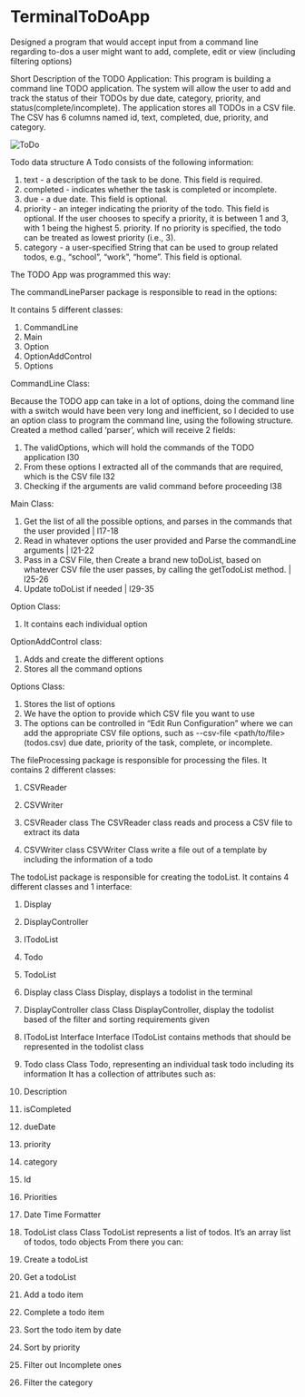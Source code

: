 # TerminalToDoApp
Designed a program that would accept input from a command line regarding to-dos a user might want to add, complete, edit or view (including filtering options)

Short Description of the TODO Application:
This program is building a command line TODO application. The system will allow the user to add and track the status of their TODOs by due date, category, priority, and status(complete/incomplete). The application stores all TODOs in a CSV file. The CSV has 6 columns named id, text, completed, due, priority, and category.

![ToDo](https://media.github.ccs.neu.edu/user/8933/files/bd06e880-1246-11ec-8a50-c1b3e44948f8)

Todo data structure
A Todo consists of the following information:
1. text - a description of the task to be done. This field is required.
2. completed - indicates whether the task is completed or incomplete. 
3. due - a due date. This field is optional.
4. priority - an integer indicating the priority of the todo. This field is optional. If the user chooses to specify a priority, it is between 1 and 3, with 1 being the highest 5. priority. If no priority is specified, the todo can be treated as lowest priority (i.e., 3).
6. category - a user-specified String that can be used to group related todos, e.g., “school”, “work”, “home”. This field is optional.

The TODO App was programmed this way:

The commandLineParser package is responsible to read in the options:

It contains 5 different classes:
1. CommandLine
2. Main
3. Option
4. OptionAddControl
5. Options

CommandLine Class:

Because the TODO app can take in a lot of options, doing the command line with a switch would have been very long and inefficient, so I decided to use an option class to program the command line, using the following structure.
Created a method called ‘parser’, which will receive 2 fields:
1. The validOptions, which will hold the commands of the TODO application l30
2. From these options I extracted all of the commands that are required, which is the CSV file l32
3. Checking if the arguments are valid command before proceeding l38

Main Class:

1. Get the list of all the possible options, and parses in the commands that the user provided | l17-18
2. Read in whatever options the user provided and Parse the commandLine arguments  | l21-22
3. Pass in a CSV File, then Create a brand new toDoList, based on whatever CSV file the user passes, by calling the getTodoList method. | l25-26
4. Update toDoList if needed  | l29-35

Option Class:

1. It contains each individual option

OptionAddControl class:

1. Adds and create the different options 
2. Stores all the command options

Options Class:

1. Stores the list of options
2. We have the option to provide which CSV file you want to use
3. The options can be controlled in “Edit Run Configuration” where we can add the appropriate CSV file options, such as --csv-file <path/to/file> (todos.csv) due date, priority of the task, complete, or incomplete.

The fileProcessing package is responsible for processing the files.
It contains 2 different classes:
1. CSVReader
2. CSVWriter

1. CSVReader class
The CSVReader class reads and process a CSV file to extract its data
2. CSVWriter class
CSVWriter Class  write a file out of a template by including the information of a todo

The todoList package is responsible for creating the todoList.
It contains 4 different classes and 1 interface:
1. Display
2. DisplayController
3. ITodoList
4. Todo
5. TodoList

1. Display class
Class Display, displays a todolist in the terminal

2. DisplayController class
Class DisplayController, display the todolist based of the filter and sorting requirements given

3. ITodoList  Interface
Interface ITodoList contains methods that should be represented in the todolist class

4. Todo class
Class Todo, representing an individual task todo including its information
It has a collection of attributes such as:
 1. Description
 2. isCompleted
 3. dueDate
 4. priority
 5. category
 6. Id
 7. Priorities
 8. Date Time Formatter

5. TodoList class
Class TodoList represents a list of todos.  It’s an array list of todos, todo objects
From there you can:
1. Create a todoList
2. Get a todoList
3. Add a todo item
4. Complete a todo item
5. Sort the todo item by date
6. Sort by priority
7. Filter out Incomplete ones
8. Filter the category


